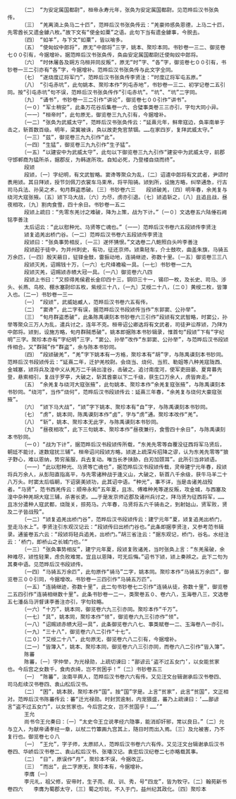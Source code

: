 <!-- { "loadSidebar": true } -->
      　　〔二〕　“为安定属国都尉”，桓帝永寿元年，张奂为安定属国都尉。见范晔后汉书张奂传。
      　　〔三〕　“羌离湳上奂马二十匹”，范晔后汉书张奂传云：“羌豪帅感奂恩德，上马二十匹，先零酋长又遗金鐻八枚。”故下文有“使金如粟”之语。此句下当有遗金鐻事，今脱去。
      　　〔四〕　“如羊”，与下文“如粟”，皆以喻多。
      　　〔五〕　“使匈奴中郎将”，原无“中郎将”三字，姚本、聚珍本同。书钞卷一三二、御览卷七００引有，今据增补。据范晔后汉书张奂传，奂由安定属国都尉迁使匈奴中郎将。
      　　〔六〕　“时休屠各及朔方乌桓并同反叛”，原无“时”字、“各”字，御览卷七００引有，书钞卷一三二引亦有“各”字，今据增补。范晔后汉书张奂传与此文字全同。
      　　〔七〕　“遂烧度辽将军门”，范晔后汉书张奂传李贤注：“时度辽将军屯五原。”
      　　〔八〕　“引屯赤坑”，此句姚本、聚珍本作“列屯赤地”，书钞卷一三二、初学记卷二五引同。按“引屯赤坑”句不误，范晔后汉书张奂传作“引屯赤坑”。“坑”、“坑”二字同。
      　　〔九〕　“诵书”，书钞卷一三二引作“讲论”，御览卷七００引作“讲书”。
      　　〔一０〕“军士稍安”，此条万花谷后集卷一六、合璧事类卷三三亦引，字句大同小异。
      　　〔一一〕“桓帝时”，此句原无，御览卷三九九引有，今据增补。
      　　〔一二〕“张奂为武威太守”，范晔后汉书张奂传云：“延熹元年，鲜卑寇边，奂率南单于击之，斩首数百级。明年，梁冀被诛，奂以故吏免官禁锢。……在家四岁，复拜武威太守。”
      　　〔一三〕“兹”，御览卷三九九引作“此”。
      　　〔一四〕“生猛”，御览卷三九九引作“生子猛”。
      　　〔一五〕“以建安中为武威太守”，此句以下御览卷三九九引作“建安中为武威太守，前郡守邯郸商为猛所杀，据郡反，为韩遂所攻。自知必死，乃登楼自烧而终”。
      　　段颎
      　　段颎，〔一〕字纪明，有文武智略。窦谗等聚众为乱，〔二〕诏遣中郎将有文武者，尹颂时表用颎。其日拜颎，授节剑佩刀衣裳车马束帛，将平阳骑。颎到所，设施方略，纠举通急，行古司马兵法、孙吴之术，旬月群盗悉破。〔三〕书钞卷六三　　段颎破羌，〔四〕明年春，余羌复与绕河大寇张掖。〔五〕颎下马大战，〔六〕力尽，虏亦引退。〔七〕颎追斩之，〔八〕且追且战，昼夜相攻，〔九〕割肉食雪，四十余日。书钞卷一五二
      　　段颎上疏曰：“先零东羌讨之难破，降为上策，战为下计。”〔一０〕文选卷五六陆倕石阙铭李善注
      　　太后诏云：“此以慰种光、马贤等亡魂也。”〔一一〕范晔后汉书卷六五段颎传李贤注
      　　颎复追羌出桥门谷。〔一二〕范晔后汉书卷六五段颎传李贤注
      　　段颎曰：“张奂事势相反，〔一三〕遂怀猜恨。”文选卷二八鲍照白头吟李善注
      　　段颎起于徒中，为并州刺史，有功，征还京师。颎乘轻车，介士鼓吹，曲盖朱旗，马骑五万余匹，〔一四〕殷天蔽日，钲铎金鼓，雷振动地，连骑继迹，弥数十里。〔一五〕御览卷三三八
      　　段颎灭羌，诏赐钱十万，〔一六〕七尺绛襜褕一具。〔一七〕书钞卷一二九
      　　段颎灭羌，诏赐颎赤帻大冠一具。〔一八〕御览卷六八四
      　　段颎上书曰：“又掠得羌侯君长金印四十三，铜印三十一，锡印一枚，及长史、司马、涉头、长燕、鸟校、棚水塞尉印五枚，紫绶三十八，〔一九〕艾绶二十八，〔二０〕黄绶二枚，皆簿入也。〔二一〕书钞卷一三一
      　　〔一〕　“段颎”，武威姑臧人，范晔后汉书卷六五有传。
      　　〔二〕　“窦谗”，此二字有误，据范晔后汉书段颎传当作“东郭窦、公孙举”。
      　　〔三〕　“旬月群盗悉破”，此条陈禹谟刻本书钞卷六三引作“段颎有文武智略，时窦公，孙举等聚众三万人为乱，遣兵讨之，连年不克。桓帝诏公卿选将有文武者，司徒尹讼荐颎，乃拜为中郎将。颎到，设施方略，旬月群贼悉破”。姚本即据陈本书钞辑录，惟首句“段颎”下有“字纪明”三字。聚珍本亦有“字纪明”三字，“窦公、孙举”改作“东郭窦、公孙举”，与范晔后汉书段颎传相合。又“群贼”作“群盗”，余与陈本书钞同。
      　　〔四〕　“段颎破羌”，“羌”字下姚本有一方格，聚珍本有“胡”字，与陈禹谟刻本书钞同。范晔后汉书段颎传云：“延熹二年，迁护羌校尉。会烧当、烧何、当煎、勒姐等八种羌寇陇西、金城塞，颎将兵及湟中义从羌万二千骑出湟谷，击破之。追讨南度河，使军吏田晏、夏育募先登，悬索相引，复战于罗亭，大破之，斩其酋豪以下二千级，获生口万余人，虏皆奔走。”
      　　〔五〕　“余羌复与绕河大寇张掖”，此句姚本、聚珍本作“余羌复寇张掖”，与陈禹谟刻本书钞同。“绕河”，当作“烧何”，范晔后汉书段颎传云：延熹三年春，“余羌复与烧何大豪寇张掖”。
      　　〔六〕　“颎下马大战”，“颎”字下姚本、聚珍本有“自”字，与陈禹谟刻本书钞同。
      　　〔七〕　“虏”，姚本同，陈禹谟刻本作“卤”，字与“虏”通。聚珍本改作“羌”。
      　　〔八〕　“斩”，姚本、聚珍本无此字，与陈禹谟刻本书钞同。
      　　〔九〕　“昼夜相攻”，此下三句姚本、聚珍本作“昼夜兼行，食雪四十余日”，与陈禹谟刻本书钞同。
      　　〔一０〕“战为下计”，据范晔后汉书段颎传所载，“东羌先零等自覆没征西将军马贤后，朝廷不能讨，遂数寇扰三辅”。桓帝诏问段颎方略，颎遂上疏深斥招降之谬，认为东羌先零等“狼子野心，难以恩纳，势穷虽服，兵去复动。唯当长矛挟胁，白刃加颈耳”。此所引当非颎语。
      　　〔一一〕“此以慰种光、马贤等亡魂也”，据范晔后汉书段颎传载，灵帝建宁元年春，段颎将兵万余人，从彭阳直指高平，与先零诸种战于逢义山，大破之，斩首八千余级，获牛马羊二十八万头。时窦太后临朝，下诏褒美颎功，此其诏中语。“种光”，事不详，当是击诸羌战殁者。“马贤”，范书西羌传云：顺帝永和“五年夏，且冻、傅难种羌等遂反叛，攻金城，与西塞及湟中杂种羌胡大寇三辅，杀害长吏。……于是发京师近郡及诸州兵讨之，拜马贤为征西将军，……且冻分遣种人寇武都，烧陇关，掠苑马。六年春，马贤将五六千骑击之，到射姑山，贤军败，贤及二子皆战殁”。
      　　〔一二〕“颎复追羌出桥门谷”，范晔后汉书段颎传云：建宁元年“夏，颎复追羌出桥门，至走马水上”。李贤注引东观汉记云：“段颎传曰出桥门谷也。”此条即据李贤注，又参考范书辑录。通鉴卷五六云：“段颎将轻兵追羌，出桥门。”胡三省注云：“据东观记，桥门，谷名。水经注云：‘桥门，即桥山之长城门也。’”
      　　〔一三〕“张奂事势相反”，建宁元年夏，段颎复败诸羌，当时张奂上言：“东羌虽破，余种难尽，颎性轻果，虑负败难常。宜且以恩降，可无后悔。”诏书下颎，颎上奏辨之。此下二句为其奏中语。见范晔后汉书段颎传。
      　　〔一四〕“马骑五万余匹”，此句原作“骑马”二字，姚本同。聚珍本作“马骑五万余匹”，御览卷三００引同，今据增改。书钞卷一三四引作“马骑五万匹”。
      　　〔一五〕“连骑继迹，弥数十里”，此二句书钞卷七二引作“连骑从徒，弥数十里”，御览卷二五四引作“连骑相继数十里”。此条书钞卷一二一，类聚卷五０、卷六八，玉海卷八三，文选卷五七潘岳马汧督诔李善注亦引，字句较略。
      　　〔一六〕“十万”，姚本同，御览卷六九三引亦同。聚珍本作“千万”。
      　　〔一七〕“具”，姚本同，聚珍本作“领”，御览卷六九三引亦作“领”。
      　　〔一八〕“诏赐颎赤帻大冠一具”，此条御览卷六八七、事类赋卷一二、玉海卷八一亦引。
      　　〔一九〕“三十八”，御览卷六八二引作“十七”。
      　　〔二０〕“艾绶二十八”，此句原无，御览卷六八二引有，今据增补。
      　　〔二一〕“皆簿入”，姚本、聚珍本同，御览卷六八三引亦同，而卷六八二引作“皆入簿”。
      　　陈蕃
      　　陈蕃，〔一〕字仲举，为光禄勋，上疏切谏曰：“鄙谚云‘盗不过五女门’，以女能贫家也。今后宫之女数千，食肉衣绮，岂不贫困乎！”〔二〕书钞卷五三
      　　〔一〕　“陈蕃”，汝南平舆人，范晔后汉书卷六六有传。又见汪文台辑谢承后汉书卷四、司马彪续汉书卷四、袁山松后汉书。
      　　〔二〕　“困”，姚本脱，聚珍本作“国”。按“国”字是。上言“贫家”，此言“贫国”，文正相对。范晔后汉书陈蕃传云：蕃“迁光禄勋。时封赏逾制，内宠猥盛，蕃乃上疏谏曰：‘……鄙谚言“盗不过五女门”，以女贫家也。今后宫之女，岂不贫国乎！……’”
      　　王允
      　　尚书令王允奏曰：〔一〕“太史令王立说孝经六隐事，能消却奸邪，常以良日。”〔二〕允与立入，为献帝诵孝经一章，以杖二竹簟画九宫其上，随日时而出入焉。〔三〕及允被害，乃不复行也。御览卷七０八
      　　〔一〕　“王允”，字子师，太原祁人，范晔后汉书卷六六有传。又见汪文台辑谢承后汉书卷四、华峤后汉书卷二、袁山松后汉书、张璠汉记。袁宏后汉纪卷二七亦略载其事。
      　　〔二〕　“日”，原误作“月”，聚珍本不误，今据改正。
      　　〔三〕　“而出”，此二字原无，聚珍本有，今据增补。
      　　李膺〔一〕
      　　李元礼，祖父修，安帝时，生子亮、叔、训、秀，号“四龙”，皆为牧守。〔二〕翰苑新书卷四六　　李膺为蜀郡太守，〔三〕蜀之珍玩，不入于门，益州纪其政化。〔四〕聚珍本
